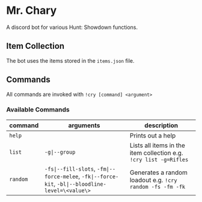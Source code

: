 
# Mr. Chary

A discord bot for various Hunt: Showdown functions.

## Item Collection

The bot uses the items stored in the `items.json` file.

## Commands

All commands are invoked with `!cry [command] <argument>`

### Available Commands

| command  | arguments                                                                                         | description                                                       |
|----------|---------------------------------------------------------------------------------------------------|-------------------------------------------------------------------|
| `help`   |                                                                                                   | Prints out a help                                                 |
| `list`   | `-g\|--group`                                                                                     | Lists all items in the item collection e.g. `!cry list -g=Rifles` |
| `random` | `-fs\|--fill-slots`, `-fm\|--force-melee`, `-fk\|--force-kit`, `-bl\|--bloodline-level=\<value\>` | Generates a random loadout e.g. `!cry random -fs -fm -fk`         |
